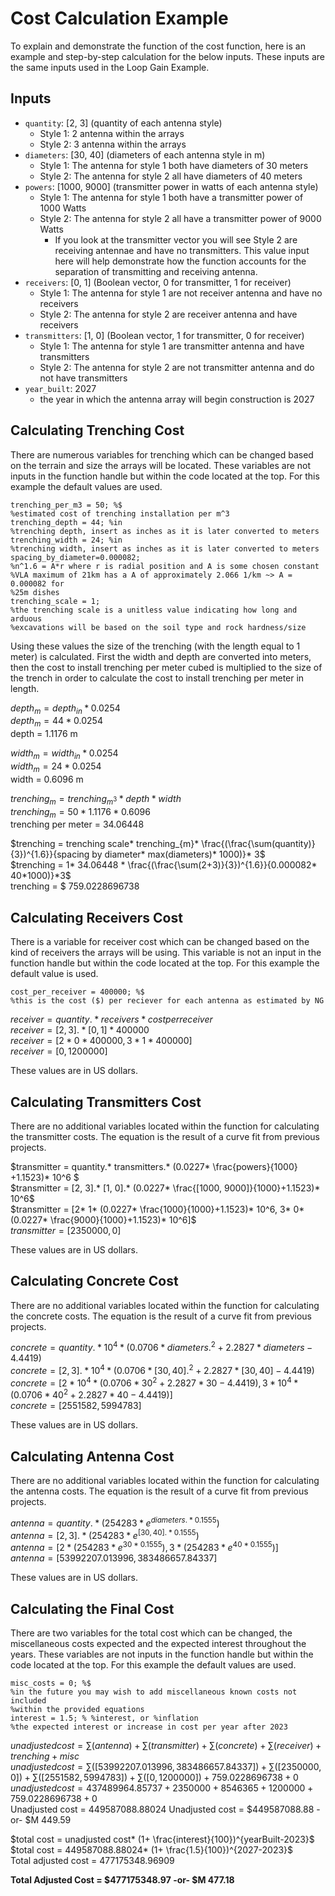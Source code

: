 # Cost Calculation Example
To explain and demonstrate the function of the cost function, here is an example and step-by-step calculation for the below inputs. These inputs are the same inputs used in the Loop Gain Example.

## Inputs
* `quantity`: [2, 3] (quantity of each antenna style)
  * Style 1: 2 antenna within the arrays
  * Style 2: 3 antenna within the arrays
* `diameters`: [30, 40] (diameters of each antenna style in m)
  * Style 1: The antenna for style 1 both have diameters of 30 meters
  * Style 2: The antenna for style 2 all have diameters of 40 meters
* `powers`: [1000, 9000] (transmitter power in watts of each antenna style)
  * Style 1: The antenna for style 1 both have a transmitter power of 1000 Watts
  * Style 2: The antenna for style 2 all have a transmitter power of 9000 Watts
    * If you look at the transmitter vector you will see Style 2 are receiving antennae and have no transmitters. This value input here will help demonstrate how the function accounts for the separation of transmitting and receiving antenna.
* `receivers`: [0, 1] (Boolean vector, 0 for transmitter, 1 for receiver)
  * Style 1: The antenna for style 1 are not receiver antenna and have no receivers
  * Style 2: The antenna for style 2 are receiver antenna and have receivers
* `transmitters`: [1, 0] (Boolean vector, 1 for transmitter, 0 for receiver)
  * Style 1: The antenna for style 1 are transmitter antenna and have transmitters
  * Style 2: The antenna for style 2 are not transmitter antenna and do not have transmitters
* `year_built`: 2027
  * the year in which the antenna array will begin construction is 2027

## Calculating Trenching Cost
There are numerous variables for trenching which can be changed based on the terrain and size the arrays will be located. These variables are not inputs in the function handle but within the code located at the top. For this example the default values are used.

    trenching_per_m3 = 50; %$
    %estimated cost of trenching installation per m^3
    trenching_depth = 44; %in
    %trenching depth, insert as inches as it is later converted to meters
    trenching_width = 24; %in
    %trenching width, insert as inches as it is later converted to meters
    spacing_by_diameter=0.000082;
    %n^1.6 = A*r where r is radial position and A is some chosen constant
    %VLA maximum of 21km has a A of approximately 2.066 1/km ~> A = 0.000082 for
    %25m dishes
    trenching_scale = 1;
    %the trenching scale is a unitless value indicating how long and arduous
    %excavations will be based on the soil type and rock hardness/size
Using these values the size of the trenching (with the length equal to 1 meter) is calculated. First the width and depth are converted into meters, then the cost to install trenching per meter cubed is multiplied to the size of the trench in order to calculate the cost to install trenching per meter in length.

$depth_{m} = depth_{in}* 0.0254$<br />
$depth_{m} = 44* 0.0254$<br />
depth = 1.1176 m<br />

$width_{m} = width_{in}* 0.0254$<br />
$width_{m} = 24* 0.0254$<br />
width = 0.6096 m<br />

$trenching_{m} = trenching_{m^3}* depth* width$<br />
$trenching_{m} = 50* 1.1176* 0.6096$<br />
trenching per meter = 34.06448<br />


$trenching = trenching scale* trenching_{m}* \frac{(\frac{\sum(quantity)}{3})^{1.6}}{spacing by diameter* max(diameters)* 1000)}* 3$<br />
$trenching = 1* 34.06448 * \frac{(\frac{\sum(2+3)}{3})^{1.6}}{0.000082* 40*1000)}*3$<br />
trenching = $ 759.0228696738

## Calculating Receivers Cost
There is a variable for receiver cost which can be changed based on the kind of receivers the arrays will be using. This variable is not an input in the function handle but within the code located at the top. For this example the default value is used.

    cost_per_receiver = 400000; %$
    %this is the cost ($) per reciever for each antenna as estimated by NG
$receiver = quantity.* receivers* cost per receiver$<br />
$receiver = [2, 3].* [0, 1]* 400000$<br />
$receiver = [2* 0* 400000, 3* 1* 400000]$<br />
$receiver = [0, 1200000]$

These values are in US dollars.

## Calculating Transmitters Cost
There are no additional variables located within the function for calculating the transmitter costs. The equation is the result of a curve fit from previous projects.

$transmitter = quantity.* transmitters.* (0.0227* \frac{powers}{1000} +1.1523)* 10^6 $<br />
$transmitter = [2, 3].* [1, 0].* (0.0227* \frac{[1000, 9000]}{1000}+1.1523)* 10^6$<br />
$transmitter = [2* 1* (0.0227* \frac{1000}{1000}+1.1523)* 10^6, 3* 0* (0.0227* \frac{9000}{1000}+1.1523)* 10^6]$<br />
$transmitter = [2350000, 0]$

These values are in US dollars.

## Calculating Concrete Cost
There are no additional variables located within the function for calculating the concrete costs. The equation is the result of a curve fit from previous projects.

$concrete = quantity.* 10^4*(0.0706* diameters.^2+ 2.2827* diameters-4.4419)$<br />
$concrete = [2, 3].* 10^4*(0.0706* [30, 40].^2+ 2.2827* [30, 40] -4.4419)$<br />
$concrete = [2* 10^4* (0.0706* 30^2 +2.2827* 30 - 4.4419), 3* 10^4* (0.0706* 40^2 +2.2827* 40 - 4.4419)]$<br />
$concrete = [2551582, 5994783]$

These values are in US dollars.

## Calculating Antenna Cost
There are no additional variables located within the function for calculating the antenna costs. The equation is the result of a curve fit from previous projects.

$antenna = quantity.* (254283* e^{diameters.* 0.1555})$<br />
$antenna = [2, 3].* (254283* e^{[30, 40].* 0.1555})$<br />
$antenna = [2* (254283* e^{30* 0.1555}), 3* (254283* e^{40* 0.1555})]$<br />
$antenna = [53992207.013996, 383486657.84337]$

These values are in US dollars.

## Calculating the Final Cost
There are two variables for the total cost which can be changed, the miscellaneous costs expected and the expected interest throughout the years. These variables are not inputs in the function handle but within the code located at the top. For this example the default values are used.

    misc_costs = 0; %$
    %in the future you may wish to add miscellaneous known costs not included
    %within the provided equations
    interest = 1.5; % %interest, or %inflation
    %the expected interest or increase in cost per year after 2023

$unadjusted cost = \sum(antenna)+\sum(transmitter)+\sum(concrete)+\sum(receiver)+trenching+misc$<br />
$unadjusted cost = \sum([53992207.013996, 383486657.84337])+\sum([2350000, 0])+\sum([2551582, 5994783])+\sum([0, 1200000])+759.0228696738+0$<br />
$unadjusted cost = 437489964.85737+2350000+8546365+1200000+759.0228696738+0$<br />
Unadjusted cost = 449587088.88024
Unadjusted cost = $449587088.88  -or-  $M 449.59

$total cost = unadjusted cost* (1+ \frac{interest}{100})^{yearBuilt-2023}$<br />
$total cost = 449587088.88024* (1+ \frac{1.5}{100})^{2027-2023}$<br />
Total adjusted cost = 477175348.96909

**Total Adjusted Cost = $477175348.97  -or-  $M 477.18**
